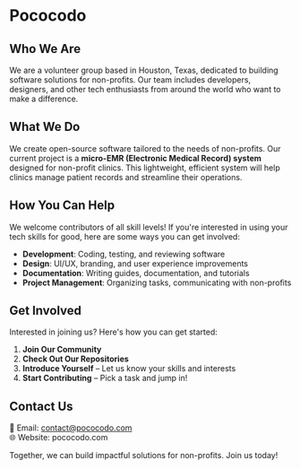 # **Pococodo**  

## **Who We Are**  
We are a volunteer group based in Houston, Texas, dedicated to building software solutions for non-profits. Our team includes developers, designers, and other tech enthusiasts from around the world who want to make a difference.  

## **What We Do**  
We create open-source software tailored to the needs of non-profits. Our current project is a **micro-EMR (Electronic Medical Record) system** designed for non-profit clinics. This lightweight, efficient system will help clinics manage patient records and streamline their operations.  

## **How You Can Help**  
We welcome contributors of all skill levels! If you're interested in using your tech skills for good, here are some ways you can get involved:  
- **Development**: Coding, testing, and reviewing software  
- **Design**: UI/UX, branding, and user experience improvements  
- **Documentation**: Writing guides, documentation, and tutorials  
- **Project Management**: Organizing tasks, communicating with non-profits  

## **Get Involved**  
Interested in joining us? Here's how you can get started:  
1. **Join Our Community**
2. **Check Out Our Repositories**
3. **Introduce Yourself** – Let us know your skills and interests  
4. **Start Contributing** – Pick a task and jump in!  

## **Contact Us**  
📧 Email: contact@pococodo.com  
🌐 Website: pococodo.com
 
Together, we can build impactful solutions for non-profits. Join us today!  
